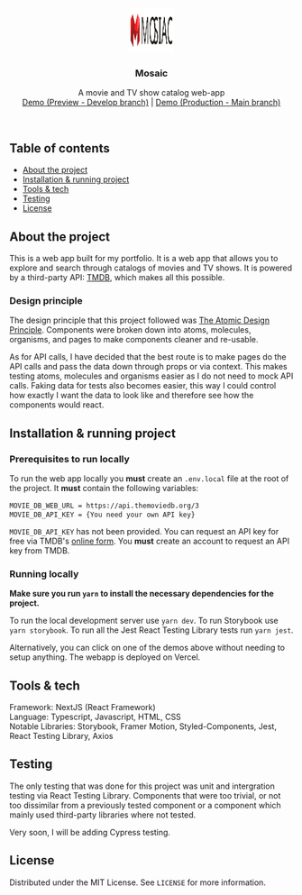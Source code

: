 <!-- Project Logo -->
<br />
<p align="center">
  <img src="./public/logo/logo.svg" alt="Logo" width="80" height="80">
  <h3 align="center">Mosaic</h3>

  <p align="center">
    A movie and TV show catalog web-app
    <br />
    <a href="https://mosaic-git-develop-tahmidu.vercel.app/">Demo (Preview - Develop branch)</a> |
    <a href="https://mosaic-delta.vercel.app/">Demo (Production - Main branch)</a>
  </p>
</p>
<br>

<!-- Table of Contents -->

## Table of contents

- [About the project](#about-the-project)
- [Installation & running project](#installation--running-project)
- [Tools & tech](#tools--tech)
- [Testing](#testing)
- [License](#license)

## About the project

This is a web app built for my portfolio. It is a web app that allows you to explore and search through catalogs of movies and TV shows. It is powered by a third-party API: <a href="https://developers.themoviedb.org/3/getting-started/introduction">TMDB</a>, which makes all this possible.

### Design principle

The design principle that this project followed was <a href="https://andela.com/insights/structuring-your-react-application-atomic-design-principles/">The Atomic Design Principle</a>. Components were broken down into atoms, molecules, organisms, and pages to make components cleaner and re-usable.

As for API calls, I have decided that the best route is to make pages do the API calls and pass the data down through props or via context. This makes testing atoms, molecules and organisms easier as I do not need to mock API calls. Faking data for tests also becomes easier, this way I could control how exactly I want the data to look like and therefore see how the components would react.

## Installation & running project

### Prerequisites to run locally

To run the web app locally you **must** create an `.env.local` file at the root of the project. It **must** contain the following variables:
```
MOVIE_DB_WEB_URL = https://api.themoviedb.org/3
MOVIE_DB_API_KEY = {You need your own API key}
```
`MOVIE_DB_API_KEY` has not been provided. You can request an API key for free via TMDB's <a href="https://developers.themoviedb.org/3/getting-started/introduction">online form</a>. You **must** create an account to request an API key from TMDB.

### Running locally

**Make sure you run `yarn` to install the necessary dependencies for the project.**

To run the local development server use `yarn dev`. To run Storybook use `yarn storybook`. To run all the Jest React Testing Library tests run `yarn jest`.

Alternatively, you can click on one of the demos above without needing to setup anything. The webapp is deployed on Vercel.

## Tools & tech

Framework: NextJS (React Framework) <br/>
Language: Typescript, Javascript, HTML, CSS <br/> 
Notable Libraries: Storybook, Framer Motion, Styled-Components, Jest, React Testing Library, Axios <br/>

## Testing

The only testing that was done for this project was unit and intergration testing via React Testing Library. Components that were too trivial, or not too dissimilar from a previously tested component or a component which mainly used third-party libraries where not tested.

Very soon, I will be adding Cypress testing.

## License

Distributed under the MIT License. See `LICENSE` for more information.
